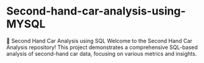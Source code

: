 # Second-hand-car-analysis-using-MYSQL
🚗 Second Hand Car Analysis using SQL Welcome to the Second Hand Car Analysis repository! This project demonstrates a comprehensive SQL-based analysis of second-hand car data, focusing on various metrics and insights.
